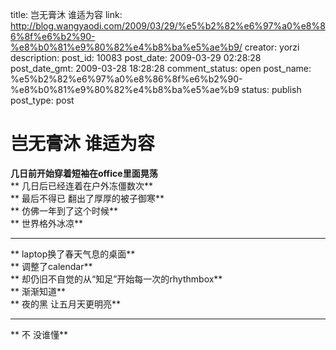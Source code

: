 title: 岂无膏沐 谁适为容
link: http://blog.wangyaodi.com/2009/03/29/%e5%b2%82%e6%97%a0%e8%86%8f%e6%b2%90-%e8%b0%81%e9%80%82%e4%b8%ba%e5%ae%b9/
creator: yorzi
description: 
post_id: 10083
post_date: 2009-03-29 02:28:28
post_date_gmt: 2009-03-28 18:28:28
comment_status: open
post_name: %e5%b2%82%e6%97%a0%e8%86%8f%e6%b2%90-%e8%b0%81%e9%80%82%e4%b8%ba%e5%ae%b9
status: publish
post_type: post

# 岂无膏沐 谁适为容

**几日前开始穿着短袖在office里面晃荡**  
** 几日后已经连着在户外冻僵数次**  
** 最后不得已 翻出了厚厚的被子御寒**  
** 仿佛一年到了这个时候**  
** 世界格外冰凉**  
** **  
** laptop换了春天气息的桌面**  
** 调整了calendar**  
** 却仍旧不自觉的从“知足”开始每一次的rhythmbox**  
** 渐渐知道**  
** 夜的黑 让五月天更明亮**  
** **  
** 不 没谁懂**